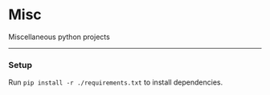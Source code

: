 # Misc
Miscellaneous python projects

---

### Setup
Run ``` pip install -r ./requirements.txt ``` to install dependencies.
